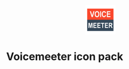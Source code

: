 <div align="center">
  <img src="ExtensionIcon.png" alt="Logo" width="80" height="80">
</div>

# Voicemeeter icon pack
